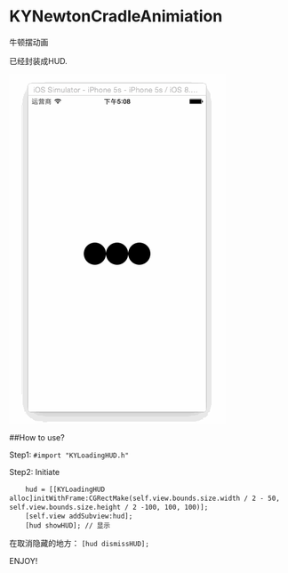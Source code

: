 # KYNewtonCradleAnimiation
牛顿摆动画

已经封装成HUD.

![](demo.gif)



##How to use?

Step1: `#import "KYLoadingHUD.h"`

Step2: Initiate
```
    hud = [[KYLoadingHUD alloc]initWithFrame:CGRectMake(self.view.bounds.size.width / 2 - 50, self.view.bounds.size.height / 2 -100, 100, 100)];
    [self.view addSubview:hud];
    [hud showHUD]; // 显示

```

在取消隐藏的地方：
`[hud dismissHUD];`


ENJOY!
